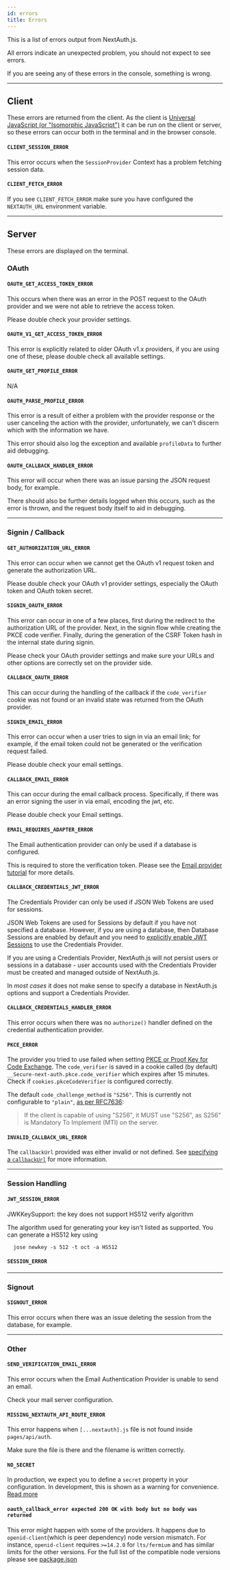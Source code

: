 ```yaml
---
id: errors
title: Errors
---
```


This is a list of errors output from NextAuth.js.

All errors indicate an unexpected problem, you should not expect to see errors.

If you are seeing any of these errors in the console, something is wrong.

---

## Client

These errors are returned from the client. As the client is [Universal JavaScript (or "Isomorphic JavaScript")](https://en.wikipedia.org/wiki/Isomorphic_JavaScript) it can be run on the client or server, so these errors can occur both in the terminal and in the browser console.

#### `CLIENT_SESSION_ERROR`

This error occurs when the `SessionProvider` Context has a problem fetching session data.

#### `CLIENT_FETCH_ERROR`

If you see `CLIENT_FETCH_ERROR` make sure you have configured the `NEXTAUTH_URL` environment variable.

---

## Server

These errors are displayed on the terminal.

### OAuth

#### `OAUTH_GET_ACCESS_TOKEN_ERROR`

This occurs when there was an error in the POST request to the OAuth provider and we were not able to retrieve the access token.

Please double check your provider settings.

#### `OAUTH_V1_GET_ACCESS_TOKEN_ERROR`

This error is explicitly related to older OAuth v1.x providers, if you are using one of these, please double check all available settings.

#### `OAUTH_GET_PROFILE_ERROR`

N/A

#### `OAUTH_PARSE_PROFILE_ERROR`

This error is a result of either a problem with the provider response or the user canceling the action with the provider, unfortunately, we can't discern which with the information we have.

This error should also log the exception and available `profileData` to further aid debugging.

#### `OAUTH_CALLBACK_HANDLER_ERROR`

This error will occur when there was an issue parsing the JSON request body, for example.

There should also be further details logged when this occurs, such as the error is thrown, and the request body itself to aid in debugging.

---

### Signin / Callback

#### `GET_AUTHORIZATION_URL_ERROR`

This error can occur when we cannot get the OAuth v1 request token and generate the authorization URL.

Please double check your OAuth v1 provider settings, especially the OAuth token and OAuth token secret.

#### `SIGNIN_OAUTH_ERROR`

This error can occur in one of a few places, first during the redirect to the authorization URL of the provider. Next, in the signin flow while creating the PKCE code verifier. Finally, during the generation of the CSRF Token hash in the internal state during signin.

Please check your OAuth provider settings and make sure your URLs and other options are correctly set on the provider side.

#### `CALLBACK_OAUTH_ERROR`

This can occur during the handling of the callback if the `code_verifier` cookie was not found or an invalid state was returned from the OAuth provider.

#### `SIGNIN_EMAIL_ERROR`

This error can occur when a user tries to sign in via an email link; for example, if the email token could not be generated or the verification request failed.

Please double check your email settings.

#### `CALLBACK_EMAIL_ERROR`

This can occur during the email callback process. Specifically, if there was an error signing the user in via email, encoding the jwt, etc.

Please double check your Email settings.

#### `EMAIL_REQUIRES_ADAPTER_ERROR`

The Email authentication provider can only be used if a database is configured.

This is required to store the verification token. Please see the [Email provider tutorial](/getting-started/email-tutorial) for more details.

#### `CALLBACK_CREDENTIALS_JWT_ERROR`

The Credentials Provider can only be used if JSON Web Tokens are used for sessions.

JSON Web Tokens are used for Sessions by default if you have not specified a database. However, if you are using a database, then Database Sessions are enabled by default and you need to [explicitly enable JWT Sessions](/reference/configuration/auth-config#session) to use the Credentials Provider.

If you are using a Credentials Provider, NextAuth.js will not persist users or sessions in a database - user accounts used with the Credentials Provider must be created and managed outside of NextAuth.js.

In _most cases_ it does not make sense to specify a database in NextAuth.js options and support a Credentials Provider.

#### `CALLBACK_CREDENTIALS_HANDLER_ERROR`

This error occurs when there was no `authorize()` handler defined on the credential authentication provider.

#### `PKCE_ERROR`

The provider you tried to use failed when setting [PKCE or Proof Key for Code Exchange](https://tools.ietf.org/html/rfc7636#section-4).
The `code_verifier` is saved in a cookie called (by default) `__Secure-next-auth.pkce.code_verifier` which expires after 15 minutes.
Check if `cookies.pkceCodeVerifier` is configured correctly.

The default `code_challenge_method` is `"S256"`. This is currently not configurable to `"plain"`, [as per RFC7636](https://datatracker.ietf.org/doc/html/rfc7636#section-4.2):

> If the client is capable of using "S256", it MUST use "S256", as
> S256" is Mandatory To Implement (MTI) on the server.

#### `INVALID_CALLBACK_URL_ERROR`

The `callbackUrl` provided was either invalid or not defined. See [specifying a `callbackUrl`](/reference/utilities/#specifying-a-callbackurl) for more information.

---

### Session Handling

#### `JWT_SESSION_ERROR`

JWKKeySupport: the key does not support HS512 verify algorithm

The algorithm used for generating your key isn't listed as supported. You can generate a HS512 key using

```
  jose newkey -s 512 -t oct -a HS512
```

#### `SESSION_ERROR`

---

### Signout

#### `SIGNOUT_ERROR`

This error occurs when there was an issue deleting the session from the database, for example.

---

### Other

#### `SEND_VERIFICATION_EMAIL_ERROR`

This error occurs when the Email Authentication Provider is unable to send an email.

Check your mail server configuration.

#### `MISSING_NEXTAUTH_API_ROUTE_ERROR`

This error happens when `[...nextauth].js` file is not found inside `pages/api/auth`.

Make sure the file is there and the filename is written correctly.

#### `NO_SECRET`

In production, we expect you to define a `secret` property in your configuration. In development, this is shown as a warning for convenience. [Read more](/reference/configuration/auth-config#secret)

#### `oauth_callback_error expected 200 OK with body but no body was returned`

This error might happen with some of the providers. It happens due to `openid-client`(which is peer dependency) node version mismatch. For instance, `openid-client` requires `>=14.2.0` for `lts/fermium` and has similar limits for the other versions. For the full list of the compatible node versions please see [package.json](https://github.com/panva/node-openid-client/blob/2a84e46992e1ebeaf685c3f87b65663d126e81aa/package.json#L78)
